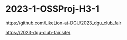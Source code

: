 # 2023-1-OSSProj-H3-1

https://github.com/LikeLion-at-DGU/2023_dgu_club_fair

https://2023-dgu-club-fair.site/
